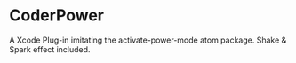 # CoderPower
A Xcode Plug-in imitating the activate-power-mode atom package. Shake &amp; Spark effect included.
